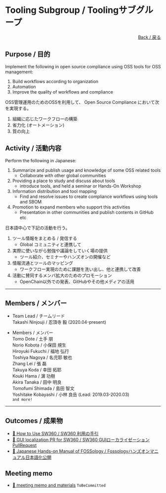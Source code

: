 # Tooling Subgroup / Toolingサブグループ

<div style="text-align: right;">
<a href="/OpenChain-JWG/">Back / 戻る</a>
</div>

## Purpose / 目的

Implement the following in open source compliance using OSS tools for OSS management:
1. Build workflows according to organization     
1. Automation
1. Improve the quality of workflows and compliance  


OSS管理運用のためのOSSを利用して、
Open Source Compliance において次を実現する。
1. 組織に応じたワークフローの構築  
1. 省力化 (オートメーション)  
1. 質の向上  


## Activity / 活動内容

Perform the following in Japanese:  
1. Summarize and publish usage and knowledge of some OSS related tools  
   - Collaborate with other global communities  
1. Providing a place to study and discuss about tools  
   - introduce tools, and held a seminar or Hands-On Workshop   
1. Information distribution and tool mapping  
   - Find and resolve issues to create compliance workflows using tools and SBOM     
1. Promotion to expand members who support this activities  
   - Presentation in other communities and publish contents in GitHub etc  


日本語中心で下記の活動を行う。
1. ツール情報をまとめる / 発信する  
   - Global コミュニティと連携して  
1. 実際に使いながら勉強や議論をしていく場の提供  
   - ツール紹介、セミナーやハンズオンの開催など  
1. 情報流通とツールのマッピング  
   - ワークフロー実現のために課題を洗い出し、他と連携して改善  
1. 活動に賛同するメンバ拡大のためのプロモーション  
   - OpenChain以外での発表、GitHubやその他メディアの活用  

---

## Members / メンバー

- Team Lead / チームリード  
Takashi Ninjouji / 忍頂寺 毅 (2020.04-present)

- Members / メンバー  
Tomo Dote / 土手 朋  
Norio Kobota / 小保田 規生  
Hiroyuki Fukuchi / 福地 弘行  
Toshiya Nagoya / 名児耶 敏也  
Zhang Lei / 張 磊  
Takuya Koda / 幸田 拓耶  
Kouki Hama / 濵 功樹  
Akira Tanaka / 田中 明良  
Tomofumi Shimada / 島田 智文  
Yoshitake Kobayashi / 小林 良岳 (Lead: 2019.03-2020.03)  
   ```and more!``` 

---

## Outcomes / 成果物

- [&#x1f4c2; How to Use SW360 / SW360 利用の手引](https://docs.google.com/document/d/1wNV--UhIDiRPP10Hhk0vspiKtoLupug7v2AAu4yxEC8/edit)  
- [&#x1f4c2; GUI localization PR for SW360 / SW360 GUIローカライゼーション PullRequest](https://github.com/eclipse/sw360/pull/659)
- [&#x1f4c2; Japanese Hands-on Manual of FOSSology / Fossologyハンズオンマニュアル日本語化公開](https://github.com/fossology/FOSSologySlides/pull/2)


## Meeting memo

- [&#x1f4c2; meeting memo and materials]() ```ToBeCommitted```  
